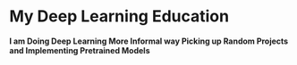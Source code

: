 # My Deep Learning Education
**I am Doing Deep Learning More Informal way Picking up Random Projects and Implementing Pretrained Models**

